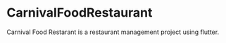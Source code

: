 # CarnivalFoodRestaurant
Carnival Food Restarant is a restaurant management project  using flutter.
